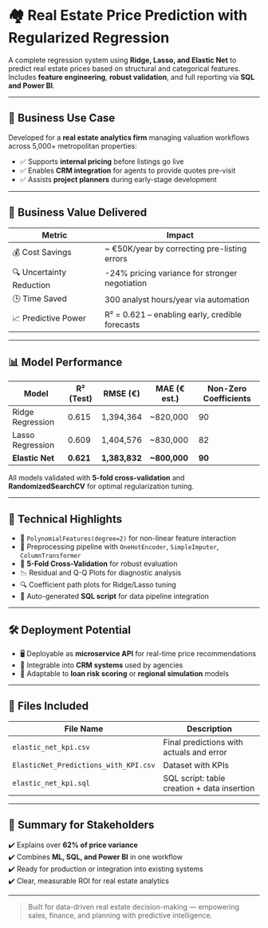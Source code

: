 # 🏘️ Real Estate Price Prediction with Regularized Regression

A complete regression system using **Ridge, Lasso, and Elastic Net** to predict real estate prices based on structural and categorical features. Includes **feature engineering**, **robust validation**, and full reporting via **SQL and Power BI**.

---

## 🏢 Business Use Case

Developed for a **real estate analytics firm** managing valuation workflows across 5,000+ metropolitan properties:

- ✅ Supports **internal pricing** before listings go live  
- ✅ Enables **CRM integration** for agents to provide quotes pre-visit  
- ✅ Assists **project planners** during early-stage development

---

## 💸 Business Value Delivered

| Metric                                | Impact                                         |
|---------------------------------------|------------------------------------------------|
| 💰 Cost Savings                        | ~ €50K/year by correcting pre-listing errors   |
| 🔍 Uncertainty Reduction               | -24% pricing variance for stronger negotiation |
| 🕒 Time Saved                          | 300 analyst hours/year via automation          |
| 📈 Predictive Power                    | R² = 0.621 – enabling early, credible forecasts|

---

## 📊 Model Performance

| Model            | R² (Test) | RMSE (€)   | MAE (€ est.) | Non-Zero Coefficients |
|------------------|-----------|------------|--------------|------------------------|
| Ridge Regression | 0.615     | 1,394,364  | ~820,000     | 90                     |
| Lasso Regression | 0.609     | 1,404,576  | ~830,000     | 82                     |
| **Elastic Net**  | **0.621** | **1,383,832** | **~800,000** | **90**                 |

All models validated with **5-fold cross-validation** and **RandomizedSearchCV** for optimal regularization tuning.

---


## 🔧 Technical Highlights

- 📐 `PolynomialFeatures(degree=2)` for non-linear feature interaction  
- 🧼 Preprocessing pipeline with `OneHotEncoder`, `SimpleImputer`, `ColumnTransformer`  
- 🧪 **5-Fold Cross-Validation** for robust evaluation  
- 📉 Residual and Q-Q Plots for diagnostic analysis  
- 🔍 Coefficient path plots for Ridge/Lasso tuning  
- 🧾 Auto-generated **SQL script** for data pipeline integration

---

## 🛠️ Deployment Potential

- 🖥️ Deployable as **microservice API** for real-time price recommendations  
- 📱 Integrable into **CRM systems** used by agencies  
- 🧠 Adaptable to **loan risk scoring** or **regional simulation** models

---

## 📁 Files Included

| File Name                      | Description                                  |
|-------------------------------|----------------------------------------------|
| `elastic_net_kpi.csv`         | Final predictions with actuals and error     |
| `ElasticNet_Predictions_with_KPI.csv` | Dataset with KPIs                        |
| `elastic_net_kpi.sql`         | SQL script: table creation + data insertion  |


---

## 📌 Summary for Stakeholders

✔️ Explains over **62% of price variance**  
✔️ Combines **ML, SQL, and Power BI** in one workflow  
✔️ Ready for production or integration into existing systems  
✔️ Clear, measurable ROI for real estate analytics

---

> Built for data-driven real estate decision-making — empowering sales, finance, and planning with predictive intelligence.
